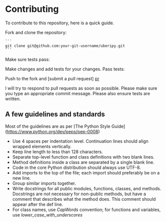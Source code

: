 # Contributing

To contribute to this repository, here is a quick guide.

Fork and clone the repository:

    ```
    git clone git@github.com:your-git-username/uberipy.git
    ```
    
Make sure tests pass:

Make changes and add tests for your changes. Pass tests:

Push to the fork and [submit a pull request] [pr]

[pr]: https://github.com/vivangkumar/uberipy/compare/

I will try to respond to pull requests as soon as possible.
Please make sure you type an appropriate commit message.
Please also ensure tests are written.

## A few guidelines and standards
Most of the guidelines are as per [The Python Style Guide] (https://www.python.org/dev/peps/pep-0008)

- Use 4 spaces per indentation level. Continuation lines should align wrapped elements vertically.
- Keep line length to less than 128 characters.
- Separate top-level function and class definitions with two blank lines.
- Method definitions inside a class are separated by a single blank line.
- Code in the core Python distribution should always use UTF-8.
- Add imports to the top of the file; each import should preferably be on a new line.
- Group similar imports together.
- Write docstrings for all public modules, functions, classes, and methods. 
  Docstrings are not necessary for non-public methods, but have a comment that describes what the method does. 
  This comment should appear after the def line.
- For class names, use *CapWords* convention; for functions and variables, use *lower_case_with_underscores*


